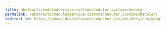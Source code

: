 ```yaml
---
title: abstractscheduledservice.customscheduler.customscheduler
permalink: /abstractscheduledservice.customscheduler.customscheduler/
redirect_to: https://guava.dev/releases/snapshot-jre/api/docs/com/google/common/util/concurrent/AbstractScheduledService.CustomScheduler.html#CustomScheduler--
---
```

